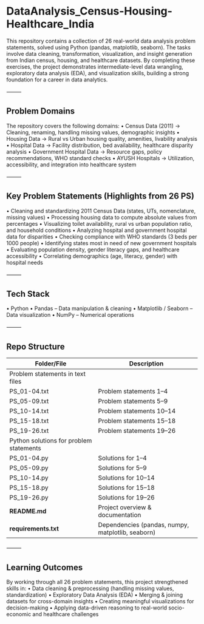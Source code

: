 # DataAnalysis_Census-Housing-Healthcare_India

This repository contains a collection of 26 real-world data analysis problem statements, solved using Python (pandas, matplotlib, seaborn).
The tasks involve data cleaning, transformation, visualization, and insight generation from Indian census, housing, and healthcare datasets.
By completing these exercises, the project demonstrates intermediate-level data wrangling, exploratory data analysis (EDA), and visualization skills, building a strong foundation for a career in data analytics.

⸻

## Problem Domains

The repository covers the following domains:
	•	Census Data (2011) → Cleaning, renaming, handling missing values, demographic insights
	•	Housing Data → Rural vs Urban housing quality, amenities, livability analysis
	•	Hospital Data → Facility distribution, bed availability, healthcare disparity analysis
	•	Government Hospital Data → Resource gaps, policy recommendations, WHO standard checks
	•	AYUSH Hospitals → Utilization, accessibility, and integration into healthcare system

⸻

## Key Problem Statements (Highlights from 26 PS)

  •	Cleaning and standardizing 2011 Census Data (states, UTs, nomenclature, missing values)
  •	Processing housing data to compute absolute values from percentages
	•	Visualizing toilet availability, rural vs urban population ratio, and household conditions
	•	Analyzing hospital and government hospital data for disparities
	•	Checking compliance with WHO standards (3 beds per 1000 people)
	•	Identifying states most in need of new government hospitals
	•	Evaluating population density, gender literacy gaps, and healthcare accessibility
	•	Correlating demographics (age, literacy, gender) with hospital needs
 
⸻

## Tech Stack

  •	Python
	•	Pandas – Data manipulation & cleaning
	•	Matplotlib / Seaborn – Data visualization
	•	NumPy – Numerical operations

⸻

## Repo Structure


| Folder/File        | Description |
|--------------------|-------------|
| Problem statements in text files |
| PS_01-04.txt   | Problem statements 1–4 |
| PS_05-09.txt   | Problem statements 5–9 |
| PS_10-14.txt   | Problem statements 10–14 |
| PS_15-18.txt   | Problem statements 15–18 |
| PS_19-26.txt   | Problem statements 19–26 |
| Python solutions for problem statements |
| PS_01-04.py    | Solutions for 1–4 |
| PS_05-09.py    | Solutions for 5–9 |
| PS_10-14.py    | Solutions for 10–14 |
| PS_15-18.py    | Solutions for 15–18 |
| PS_19-26.py    | Solutions for 19–26 |
| **README.md**      | Project overview & documentation |
| **requirements.txt** | Dependencies (pandas, numpy, matplotlib, seaborn) |


⸻
## Learning Outcomes

By working through all 26 problem statements, this project strengthened skills in:
	•	Data cleaning & preprocessing (handling missing values, standardization)
	•	Exploratory Data Analysis (EDA)
	•	Merging & joining datasets for cross-domain insights
	•	Creating meaningful visualizations for decision-making
	•	Applying data-driven reasoning to real-world socio-economic and healthcare challenges
